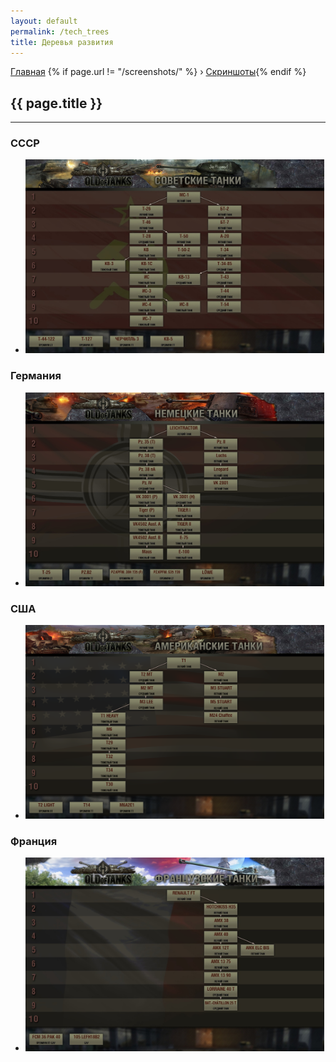 ```yaml
---
layout: default
permalink: /tech_trees
title: Деревья развития
---
```


<div class="l-body__section">
    <div class="l-body__section__i">
        <div class="b-tex">
            <div class="b-tex__b">
                <div class="b-tex__lr" style="min-height: 935px;">
                    <div class="b-panel">
                        <div class="b-panel__t">
                            <div></div>
                        </div>
                        <div class="b-panel__r">
                            <div class="b-panel__l">
                                <div class="b-panel__i bp__minheight">
                                    <div class="b-crumbs">
                                        <a href="{{ '/' | relative_url }}">Главная</a> {% if page.url != "/screenshots/" %} › <a href="{{ '/screenshots/' | relative_url }}">Скриншоты</a>{% endif %}
                                        <i class="darr"></i>
                                    </div>
                                    <h2 class="title">{{ page.title }}</h2>
                                    <div class="hr">
                                        <hr>
                                    </div>
                                <div class="b-gc__thumb">
                                 <div class="b-item-name">
                                    <h3 class="item first">CCCР</h3>
                                    </div>			
                                        <ul class="b-gc__thumb">		   
			                                <li class="item  first" style="width: 482px;">
			                                    <a href="/assets/img/art/tech_trees/ussr.png"><img width="478" height="310" src="/assets/img/art/tech_trees/ussr.png"></a>
			                                </li>
		                                </ul> 
                                    </div>
                                    <div class="b-gc__thumb">
                                    <div class="b-item-name">
                                        <h3 class="item first">Германия</h3>
                                        </div>			
                                            <ul class="b-gc__thumb">		   
                                                <li class="item  first" style="width: 482px;">
                                                    <a href="/assets/img/art/tech_trees/germany.jpg"><img width="478" height="310" src="/assets/img/art/tech_trees/germany.jpg"></a>
                                                </li>
                                            </ul> 
                                        </div>
                                    <div>
                                    <div class="b-gc__thumb">
                                    <div class="b-item-name">
                                        <h3 class="item first">CША</h3>
                                        </div>			
                                            <ul class="b-gc__thumb">		   
                                                <li class="item  first" style="width: 482px;">
                                                    <a href="/assets/img/art/tech_trees/usa.jpg"><img width="478" height="310" src="/assets/img/art/tech_trees/usa.jpg"></a>
                                                </li>
                                            </ul> 
                                        </div>
                                    </div>
                                    <div class="b-gc__thumb">
                                    <div class="b-item-name">
                                        <h3 class="item first">Франция</h3>
                                        </div>			
                                            <ul class="b-gc__thumb">		   
                                                <li class="item  first" style="width: 482px;">
                                                    <a href="/assets/img/art/tech_trees/franc.jpg"><img width="478" height="310" src="/assets/img/art/tech_trees/franc.jpg"></a>
                                                </li>
                                            </ul> 
                                        </div>
                                    <div>
                                    </div>
                                </div>
                            </div>
                        </div>
                        <div class="b-panel__b">
                            <div></div>
                        </div>
                    </div>
                </div>
            </div>
        </div>
    </div>
</div>